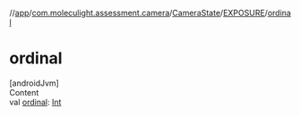 //[app](../../../../index.md)/[com.moleculight.assessment.camera](../../index.md)/[CameraState](../index.md)/[EXPOSURE](index.md)/[ordinal](ordinal.md)



# ordinal  
[androidJvm]  
Content  
val [ordinal](ordinal.md): [Int](https://kotlinlang.org/api/latest/jvm/stdlib/kotlin/-int/index.html)  




